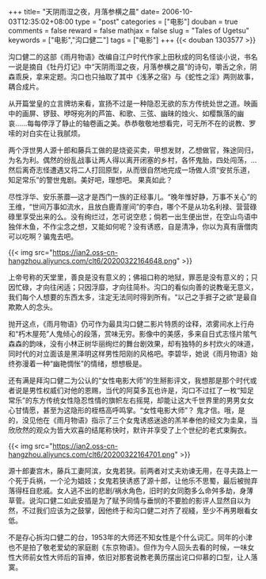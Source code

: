 +++
title= "天阴雨湿之夜，月落参横之晨"
date= 2006-10-03T12:35:02+08:00
type = "post"
categories = ["电影"]
douban = true
comments = false
reward = false
mathjax = false
slug = "Tales of Ugetsu"
keywords = ["电影","沟口健二"]
tags = ["电影"]
+++
{{< douban 1303577 >}}

沟口健二的这部《雨月物语》改编自江户时代作家上田秋成的同名怪谈小说，书名一说是摘自《牡丹灯记》中“天阴雨湿之夜，月落参横之晨”的诗句，嚼舌之余，阴森乖戾，拿来定题。沟口也只抽取了其中《浅茅之宿》与《蛇性之淫》两则故事，耦合成片。
<!--more-->
从开篇堂皇的立言牌坊来看，宣扬不过是一种隐忍无欲的东方传统处世之道。映画中的画屏、锣鼓、咿呀宛冽的芦笛、和歌、三弦、幽昧的烛火、如樱飘落的幽哀……每每停浮了静止的轴卷画之美。恭恭敬敬地想看完，可无所不在的说教、罗嗦的对白实在让我腻烦。

两个浮世男人源十郎和藤兵工做的是烧瓷买卖，甲想发财，乙想做官，殊途同归，为名为利。偶然的纷乱战事让两人得以离开闭塞的乡村，各怀鬼胎，四处闯荡，…然后离奇志怪遭遇又将二人打回原型，从而很自然地完成一场做人须“安贫乐道，知足常乐”的警世鬼剧。美好吧，理想吧。 果真如此？

尽性浮华、安乐荼蘼—这才是西门一族的正经事儿。“晚年惟好静，万事不关心”的王维，“世间万事如流水，且放白鹿青崖间”的李白，哪个不是从功名利禄、营营碌碌里享受出来的么。没有绚烂过，怎可说空悲；倘若一出生便出世，在空山鸟语中独伴木鱼，不作尘念之想，又能如何呢？没有诱惑，自是清净，你以为真有唐僧肉可以吃啊？骗鬼去吧。

{{< img src="https://ian2.oss-cn-hangzhou.aliyuncs.com/clt6/20200322164648.png" >}}

上帝号称的天堂里，善良是没有意义的；佛祖口称的地狱，罪恶是没有意义的；只因忙碌，才向往闲适；只因浮靡，才向往简朴。沟口的看似向善的说教毫无意义，我们每个人想要的东西太多，注定无法同时得到所有。“以己之手捱子之欲”是最自欺欺人的念头。

抛开这点，《雨月物语》仍可作为最具沟口健二影片特质的诠释，浓雾间水上行舟和“朽木屋苑”人鬼倾心的段落，赏味无穷。影像中的美感，多来自日式志怪片隂气森森的韵味，没有小林正树华丽绚烂的舞台剧效果，却有独特的乡村炊火的味道，同时代的对立面该是黑泽明这样男性阳刚的风格吧。李碧华，她说《雨月物语》始终弥漫着一种“幽艳惆怅”的情绪，想想极是。

还有满是拜沟口健二为公认的“女性电影大师”的生掰影评文，我想那是那个时代或者说是男性权威们对他的恩赐，当代的阿莫多瓦也许是，沟口不过扛了一枚“知足常乐”的东方传统女性隐忍性情的旗帜左右摇晃，却能让这大千世界里的男男女女心甘情愿，甚至为这隐形的桎梏高呼鸣掌。“女性电影大师”？ 鬼才信。哦，是的，没见他在《雨月物语》指示了三个女鬼诱惑迷途的羔羊奉他的经文为圭臬，当欣欣然的观众为皆大欢喜的结尾称快时，默许并享受了上个世纪的老式束胸衣。

{{< img src="https://ian2.oss-cn-hangzhou.aliyuncs.com/clt6/20200322164701.png" >}}

源十郎妻宫木，藤兵工妻阿滨，女鬼若狭。前两者对丈夫劝谏无用，在寻夫路上一个死于兵祸，一个沦为娼妓；女鬼若狭诱惑了源十郎，让他乐不思蜀，最后被抛弃落得枉自悲戚。女人逃不出的悲剧/祸水角色，旧时的女同胞多么命舛多劫，身薄草菅。说沟口健二如此安插是为了赋予同情与垂悯的不要脸的影评人显然自以为然，不过我们应该为之鼓掌，因他终于和沟口健二对齐了视綫，至少不再男眼看女低。

不是存心拆沟口健二的台，1953年的大师还不知女性是个什么词汇。同年的小津也不是拍了敬老爱幼的家庭剧《东京物语》。但作为今人回头去看的时候，一味女性大师前女性大师后的盲捧，依旧对那套说教老黄历摆出诧口仰慕的口型，让人落寞。